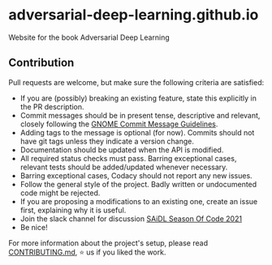 # adversarial-deep-learning.github.io
Website for the book Adversarial Deep Learning

## Contribution
Pull requests are welcome, but make sure the following criteria are satisfied:
* If you are (possibly) breaking an existing feature, state this explicitly in the PR description.
* Commit messages should be in present tense, descriptive and relevant, closely following the [GNOME Commit Message Guidelines](https://wiki.gnome.org/Git/CommitMessages). 
* Adding tags to the message is optional (for now). Commits should not have git tags unless they indicate a version change.
* Documentation should be updated when the API is modified.
* All required status checks must pass. Barring exceptional cases, relevant tests should be added/updated whenever necessary.
* Barring exceptional cases, Codacy should not report any new issues.
* Follow the general style of the project. Badly written or undocumented code might be rejected.
* If you are proposing a modifications to an existing one, create an issue first, explaining why it is useful.
* Join the slack channel for discussion [SAiDL Season Of Code 2021](https://join.slack.com/t/ssoc2021/shared_invite/zt-tkej9ur7-TxxIfcvS3PFFMpJK2VNR5g)
* Be nice!

For more information about the project's setup, please read [CONTRIBUTING.md](https://github.com/Adversarial-Deep-Learning), :star: us if you liked the work.